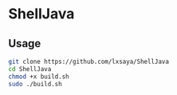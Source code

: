 # ShellJava
## Usage
   ```bash
   git clone https://github.com/lxsaya/ShellJava
   cd ShellJava
   chmod +x build.sh
   sudo ./build.sh

